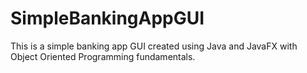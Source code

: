 # SimpleBankingAppGUI
This is a simple banking app GUI created using Java and JavaFX with Object Oriented Programming fundamentals.
